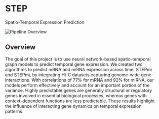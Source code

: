 # STEP
Spatio-Temporal Expression Prediction

![Pipeline Overview](pipeline_overview_STEPmi_STEPmr.png)

## Overview
The goal of this project is to use neural network-based spatio-temporal graph models to predict temporal gene expression. We created two algorithms to predict mRNA and miRNA expression across time, STEPmr and STEPmi, by integrating Hi-C datasets capturing genome-wide gene interactions. With correlations of 77% for mRNA and 93% for miRNA, our models perform effectively and account for an important portion of the variance. Highly predictable genes are generally structural or regulatory genes involved in essential biological processes, whereas genes with context-dependent functions are less predictable. These results highlight the influence of interacting gene dynamics on temporal expression patterns.

